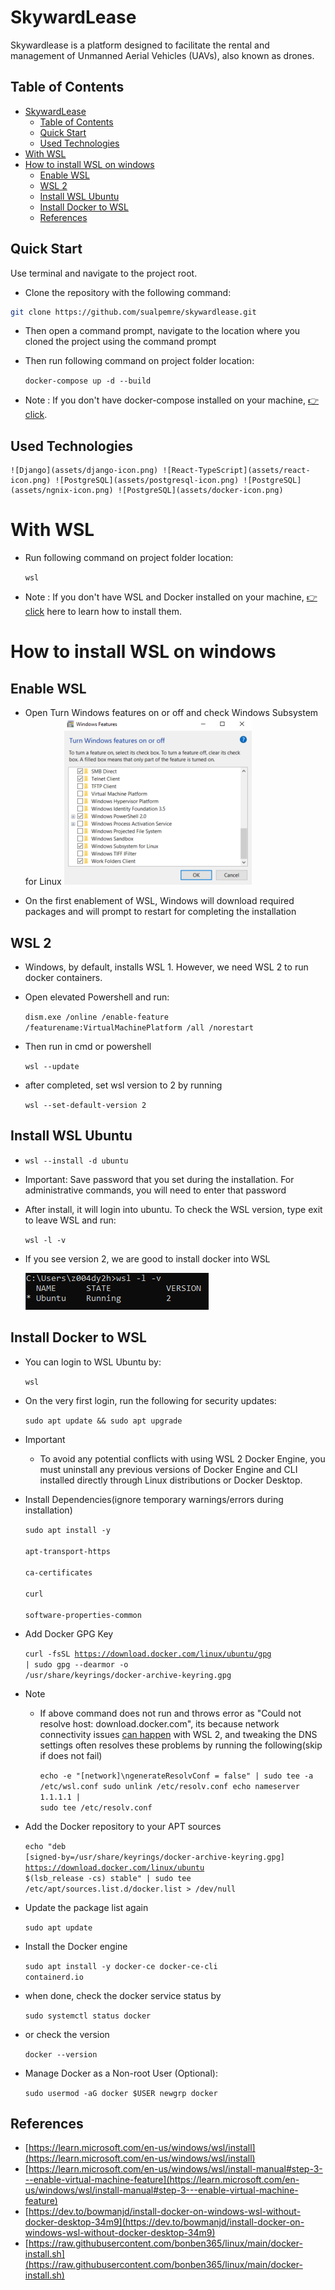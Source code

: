 
# SkywardLease 

Skywardlease is a platform designed to facilitate the rental and management of Unmanned Aerial Vehicles (UAVs), also known as drones.

## Table of Contents

- [SkywardLease](#skywardlease)
  - [Table of Contents](#table-of-contents)
  - [Quick Start](#quick-start)
  - [Used Technologies](#used-technologies)
- [With WSL](#with-wsl)
- [How to install WSL on windows](#how-to-install-wsl-on-windows)
  - [Enable WSL](#enable-wsl)
  - [WSL 2](#wsl-2)
  - [Install WSL Ubuntu](#install-wsl-ubuntu)
  - [Install Docker to WSL](#install-docker-to-wsl)
  - [References](#references)



## Quick Start

Use terminal and navigate to the project root. 

- Clone the repository with the following command:

```bash
git clone https://github.com/sualpemre/skywardlease.git
```

- Then open a command prompt, navigate to the location where you cloned the project using the command prompt

- Then run following command on project folder location:
  
    <code>docker-compose up -d --build</code>

- Note : If you don't have docker-compose installed on your machine, [👉 click](#with-wsl).


## Used Technologies

    ![Django](assets/django-icon.png) ![React-TypeScript](assets/react-icon.png) ![PostgreSQL](assets/postgresql-icon.png) ![PostgreSQL](assets/ngnix-icon.png) ![PostgreSQL](assets/docker-icon.png)


# With WSL
- Run following command on project folder location: 
    
    <code>wsl</code> 

- Note : If you don't have WSL and Docker installed on your machine, [👉 click](#how-to-install-wsl-on-windows) here to learn how to install them.



# How to install WSL on windows

## Enable WSL 
        
- Open Turn Windows features on or off and check Windows Subsystem for Linux
    ![Wsl Open](assets/wsl-1.png)

- On the first enablement of WSL, Windows will download required packages and will prompt to restart for completing the installation

## WSL 2

- Windows, by default, installs WSL 1. However, we need WSL 2 to run docker containers.

- Open elevated Powershell and run:
  
    <code>dism.exe /online /enable-feature /featurename:VirtualMachinePlatform /all /norestart</code>

- Then run in cmd or powershell
  
    <code>wsl --update</code> 

- after completed, set wsl version to 2 by running
  
    <code>wsl --set-default-version 2</code>

## Install WSL Ubuntu
    
  - <code>wsl --install -d ubuntu</code>

- Important: Save password that you set during the installation. For administrative commands, you will need to enter that password

- After install, it will login into ubuntu. To check the WSL version, type exit to leave WSL and run:
  
    <code>wsl -l -v</code>

- If you see version 2, we are good to install docker into WSL
    
    ![Wsl Shell](assets/wsl-2.png)

## Install Docker to WSL

- You can login to WSL Ubuntu by:

    <code>wsl</code>

- On the very first login, run the following for security updates:
 
    <code>sudo apt update && sudo apt upgrade</code>

- Important
  - To avoid any potential conflicts with using WSL 2 Docker Engine, you must uninstall any previous versions of Docker Engine and CLI installed directly  through Linux distributions or Docker Desktop.

- Install Dependencies(ignore temporary warnings/errors during installation)

    <code>sudo apt install -y \
        apt-transport-https \
        ca-certificates \
        curl \
        software-properties-common</code>

- Add Docker GPG Key
  
    <code>curl -fsSL https://download.docker.com/linux/ubuntu/gpg | sudo gpg --dearmor -o /usr/share/keyrings/docker-archive-keyring.gpg</code>

- Note

  - If above command does not run and throws error as "Could not resolve host: download.docker.com", its because network connectivity issues [can happen](https://github.com/microsoft/WSL/issues?q=is%3Aissue+label%3Anetwork) with WSL 2, and tweaking the DNS settings often resolves these problems by running the following(skip if does not fail)
   
    <code>echo -e "[network]\ngenerateResolvConf = false" | sudo tee -a /etc/wsl.conf sudo unlink /etc/resolv.conf echo nameserver 1.1.1.1 | sudo tee /etc/resolv.conf</code>
    
- Add the Docker repository to your APT sources
  
    <code>echo "deb [signed-by=/usr/share/keyrings/docker-archive-keyring.gpg] https://download.docker.com/linux/ubuntu $(lsb_release -cs) stable" | sudo tee /etc/apt/sources.list.d/docker.list > /dev/null</code>

- Update the package list again
   
    <code>sudo apt update</code>

- Install the Docker engine
  
    <code>sudo apt install -y docker-ce docker-ce-cli containerd.io</code>

- when done, check the docker service status by
   
    <code>sudo systemctl status docker</code>

- or check the version
    
    <code>docker --version</code>

- Manage Docker as a Non-root User (Optional):
   
    <code>sudo usermod -aG docker $USER 
    newgrp docker</code>


## References

- [https://learn.microsoft.com/en-us/windows/wsl/install](https://learn.microsoft.com/en-us/windows/wsl/install)
- [https://learn.microsoft.com/en-us/windows/wsl/install-manual#step-3---enable-virtual-machine-feature](https://learn.microsoft.com/en-us/windows/wsl/install-manual#step-3---enable-virtual-machine-feature)
- [https://dev.to/bowmanjd/install-docker-on-windows-wsl-without-docker-desktop-34m9](https://dev.to/bowmanjd/install-docker-on-windows-wsl-without-docker-desktop-34m9)
- [https://raw.githubusercontent.com/bonben365/linux/main/docker-install.sh](https://raw.githubusercontent.com/bonben365/linux/main/docker-install.sh)